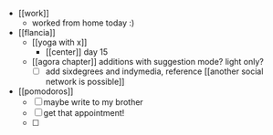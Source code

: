- [[work]]
  - worked from home today :)
- [[flancia]]
  - [[yoga with x]]
    - [[center]] day 15
  - [[agora chapter]] additions with suggestion mode? light only?
    - [ ] add sixdegrees and indymedia, reference [[another social network is possible]]
- [[pomodoros]]
  - [ ] maybe write to my brother
  - [ ] get that appointment!
  - [ ] 
